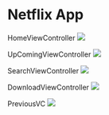# Netflix App
HomeViewController
![](images/HomeVC.png)

UpComingViewController
![](images/UpComingVC.png)

SearchViewController
![](images/SearchVC.png)

DownloadViewController
![](images/DownloadVC.png)

PreviousVC
![](images/PreviousVC.png)

